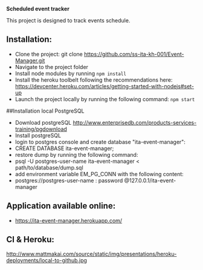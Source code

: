 **Scheduled event tracker**

This project is designed to track events schedule.

## Installation:

* Clone the project: git clone  https://github.com/ss-ita-kh-001/Event-Manager.git
* Navigate to the project folder
* Install node modules by running `npm install`
* Install the heroku toolbelt following the recommendations here: https://devcenter.heroku.com/articles/getting-started-with-nodejs#set-up
* Launch the project locally by running the following command: `npm start`

##Installation local PostgreSQL

* Download postgreSQL http://www.enterprisedb.com/products-services-training/pgdownload
* Install postgreSQL
* login to postgres console and create database "ita-event-manager":
* CREATE DATABASE ita-event-manager;
* restore dump by running the following command:
* psql -U postgres-user-name ita-event-manager < path/to/database/dump.sql
* add environment variable EM_PG_CONN with the following content:
* postgres://postgres-user-name : password @127.0.0.1/ita-event-manager

## Application available online:

* https://ita-event-manager.herokuapp.com/

## CI & Heroku:
http://www.mattmakai.com/source/static/img/presentations/heroku-deployments/local-to-github.jpg

